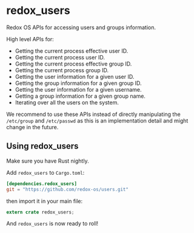 # redox_users

Redox OS APIs for accessing users and groups information.

High level APIs for:

- Getting the current process effective user ID.
- Getting the current process user ID.
- Getting the current process effective group ID.
- Getting the current process group ID.
- Getting the user information for a given user ID.
- Getting the group information for a given group ID.
- Getting the user information for a given username.
- Getting a group information for a given group name.
- Iterating over all the users on the system.

We recommend to use these APIs instead of directly manipulating the
`/etc/group` and `/etc/passwd` as this is an implementation detail and
might change in the future.

## Using redox_users

Make sure you have Rust nightly.

Add `redox_users` to `Cargo.toml`:

```toml
[dependencies.redox_users]
git = "https://github.com/redox-os/users.git"
```

then import it in your main file:

```rust
extern crate redox_users;
```

And `redox_users` is now ready to roll!